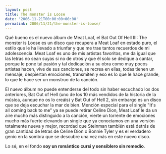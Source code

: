 ```yaml
---
layout: post
title: The monster is Loose
date: '2006-11-21T00:00:00+00:00'
permalink: 2006/11/21/the-monster-is-loose/
---
```

<a href="http://en.wikipedia.org/wiki/Bat_out_of_Hell_III:_The_Monster_Is_Loose"><img style="float:right; margin:0 0 10px 10px;cursor:pointer; cursor:hand;" src="http://photos1.blogger.com/x/blogger2/4553/2422/320/489549/200px-The_Monster_is_Loose_Bat_Out_of_Hell_3_album_cover.jpg" border="0" alt="" /></a>Qué bueno es el nuevo álbum de Meat Loaf, el Bat Out Of Hell III: The monster is Loose es un disco que recupera a Meat Loaf en estado puro, el estilo que le ha llevado a triunfar y que me trae tantos recuerdos de mi adolescencia. Meat Loaf es uno de mis artistas favoritos, me da igual que las letras no sean suyas si no de otros y que él solo se dedique a cantar, porque le pone tal pasión y tal dedicación a su obra como muy pocos artistas hacen, vive de sus canciones, se recrea en ellas, todas tienen un mensaje, despiertan emociones, transmiten y eso es lo que le hace grande, lo que le hace ser un monstruo de la canción.

El nuevo álbum no puede entenderse del todo sin haber escuchado los dos anteriores, Bat Out of Hell (uno de los 10 más vendidos de la historia de la música, aunque no os lo creáis) y Bat Out of Hell 2, sin embargo es un disco que se deja escuchar la mar de bien. Mención especial para el single "It's all coming back to me" ya se puede retirar Celine Dion, Meat Loaf le da un aire mucho más distinguido a la canción, vierte un torrente de emociones mucho más fuerte elevando un single que ya conocíamos en una versión totalmente nueva y mejor, recordad que Steinman también está detrás de gran cantidad de letras de Celine Dion o Bonnie Tyler y es el verdadero genio en la sombra que se descubre una vez más en este nuevo disco. 

Lo sé, en el fondo <span style="font-weight:bold;">soy un romántico cursi y sensiblero sin remedio</span>.
